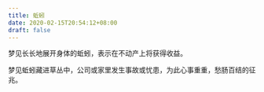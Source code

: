 ```yaml
---
title: 蚯蚓
date: 2020-02-15T20:54:12+08:00
draft: false
---
```


梦见长长地展开身体的蚯蚓，表示在不动产上将获得收益。
 

梦见蚯蚓藏进草丛中，公司或家里发生事故或忧患，为此心事重重，愁肠百结的征兆。
